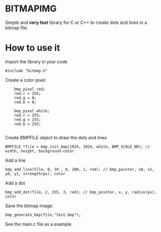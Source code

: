 BITMAPIMG
=========

Simple and **very fast** library for C or C++ to create dots and lines in a bitmap file.

# How to use it

Import the library in your code

```
#include "bitmap.h"
```

Create a color pixel:

```
    bmp_pixel red;
    red.r = 255;
    red.g = 0;
    red.b = 0;
    
    bmp_pixel white;
    red.r = 255;
    red.g = 255;
    red.b = 255;
    
```

Create BMPFILE object to draw the dots and lines

```
BMPFILE *file = bmp_init_bmp(1024, 1024, white, BMP_SCALE_NO); // width, height, background-color
```

Add a line

```
bmp_add_line(file, 0, 10 , 0, 200, 1, red); // bmp_pointer, x0, x1, y0, y1, strength(px), color
```

Add a dot

```
bmp_add_dot(file, 2, 255, 3, red); // bmp_pointer, x, y, radius(px), color
```

Save the bitmap image:
```
bmp_generate_bmp(file,"test.bmp");
```

See the main.c file as a example.
